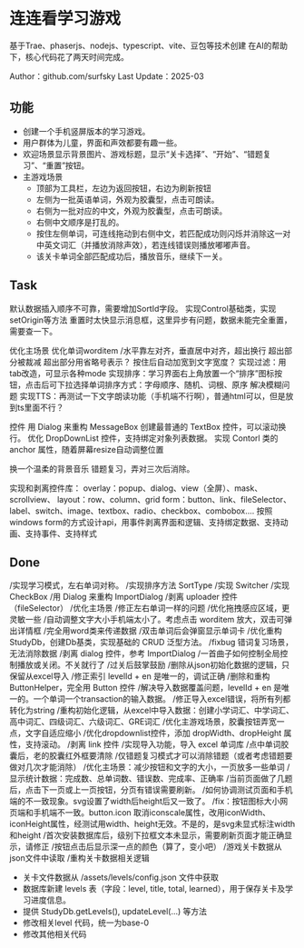 # 连连看学习游戏

基于Trae、phaserjs、nodejs、typescript、vite、豆包等技术创建
在AI的帮助下，核心代码花了两天时间完成。

Author：github.com/surfsky
Last Update：2025-03




## 功能

- 创建一个手机竖屏版本的学习游戏。
- 用户群体为儿童，界面和声效都要有趣一些。
- 欢迎场景显示背景图片、游戏标题，显示“关卡选择”、“开始”、“错题复习”、“重置”按钮。
- 主游戏场景
  - 顶部为工具栏，左边为返回按钮，右边为刷新按钮
  - 左侧为一批英语单词，外观为胶囊型，点击可朗读。
  - 右侧为一批对应的中文，外观为胶囊型，点击可朗读。
  - 右侧中文顺序是打乱的。
  - 按住左侧单词，可连线拖动到右侧中文，若匹配成功则闪烁并消除这一对中英文词汇（并播放消除声效），若连线错误则播放嘟嘟声音。
  - 该关卡单词全部匹配成功后，播放音乐，继续下一关。

## Task

默认数据插入顺序不可靠，需要增加SortId字段。
实现Control基础类，实现setOrigin等方法
重置时太快显示消息框，这里异步有问题，数据未能完全重置，需要查一下。

优化主场景
    优化单词worditem
        /水平靠左对齐，垂直居中对齐，超出换行
        超出部分被裁减
        超出部分用省略号表示？
        按住后自动加宽到文字宽度？
    实现过滤：用tab改造，可显示各种mode
    实现排序：学习界面右上角放置一个“排序”图标按钮，点击后可下拉选择单词排序方式：字母顺序、随机、词根、原序
    解决模糊问题
    实现TTS：再测试一下文字朗读功能（手机端不行啊），普通html可以，但是放到ts里面不行？

控件
    用 Dialog 来重构 MessageBox
    创建最普通的 TextBox 控件，可以滚动换行。
    优化 DropDownList 控件，支持绑定对象列表数据。
    实现 Contorl 类的 anchor 属性，随着屏幕resize自动调整位置


换一个温柔的背景音乐
错题复习，弄对三次后消除。


实现和剥离控件库：
    overlay：popup、dialog、view（全屏）、mask、scrollview、
    layout：row、column、grid
    form：button、link、fileSelector、label、switch、image、textbox、radio、checkbox、combobox....
    按照windows form的方式设计api，用事件剥离界面和逻辑、支持绑定数据、支持动画、支持事件、支持样式


## Done

/实现学习模式，左右单词对称。
/实现排序方法 SortType
/实现 Switcher
/实现 CheckBox
    /用 Dialog 来重构 ImportDialog
    /剥离 uploader 控件（fileSelector）
/优化主场景
    /修正左右单词一样的问题
    /优化拖拽感应区域，更灵敏一些
    /自动调整文字大小手机端太小了。考虑点击 worditem 放大，双击可弹出详情框
/完全用word类来传递数据
/双击单词后会弹窗显示单词卡
/优化重构 StudyDb，创建Db基类，实现基础的 CRUD 泛型方法。
/fixbug 错词复习场景，无法消除数据
/剥离 dialog 控件，参考 ImportDialog
/一首曲子如何控制全局控制播放或关闭。不关就行了
/过关后鼓掌鼓励
/删除从json初始化数据的逻辑，只保留从excel导入
/修正索引 levelId + en 是唯一的，调试正确
/删除和重构 ButtonHelper，完全用 Button 控件
/解决导入数据覆盖问题，levelId + en 是唯一的。一个单词一个transaction的输入数据。
/修正导入excel错误，将所有列都转化为string
/重构初始化逻辑，从excel中导入数据：创建小学词汇、中学词汇、高中词汇、四级词汇、六级词汇、GRE词汇
/优化主游戏场景，胶囊按钮弄宽一点，文字自适应缩小
  /优化dropdownlist控件，添加 dropWidth、dropHeight 属性，支持滚动。
  /剥离 link 控件
/实现导入功能，导入 excel 单词库
/点中单词胶囊后，老的胶囊红外框要清除
/仅错题复习模式才可以消除错题（或者考虑错题要做对几次才能消除）
/优化主场景：减少按钮和文字的大小，一页放多一些单词
/显示统计数据：完成数、总单词数、错误数、完成率、正确率
/当前页面做了几题后，点击下一页或上一页按钮，分页有错误需要刷新。
/如何协调测试页面和手机端的不一致现象。svg设置了width后height后又一致了。
/fix：按钮图标大小网页端和手机端不一致。button.icon 取消iconscale属性，改用iconWidth、iconHeight属性，经测试用width、height无效。不是的，是svg未显式标注width和height
/首次安装数据库后，级别下拉框文本未显示，需要刷新页面才能正确显示，请修正
/按钮点击后显示深一点的颜色（算了，变小吧）
/游戏关卡数据从json文件中读取
/重构关卡数据相关逻辑
  - 关卡文件数据从 /assets/levels/config.json 文件中获取
  - 数据库新建 levels 表（字段：level, title, total, learned），用于保存关卡及学习进度信息。
  - 提供 StudyDb.getLevels(), updateLevel(...) 等方法
  - 修改相关level 代码，统一为base-0
  - 修改其他相关代码
